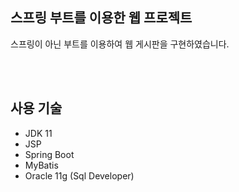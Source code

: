 ## 스프링 부트를 이용한 웹 프로젝트
스프링이 아닌 부트를 이용하여 웹 게시판을 구현하였습니다.

<br>
<br>

## 사용 기술

- JDK 11
- JSP
- Spring Boot
- MyBatis
- Oracle 11g (Sql Developer)